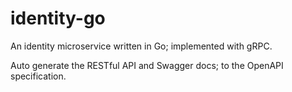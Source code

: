 # identity-go

An identity microservice written in Go; implemented with gRPC.

Auto generate the RESTful API and Swagger docs; to the OpenAPI specification.
